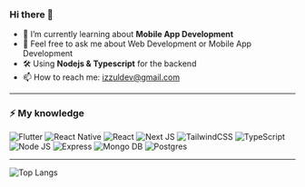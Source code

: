 ### Hi there 👋

- 🌱 I’m currently learning about **Mobile App Development**
- 💬 Feel free to ask me about Web Development or Mobile App Development
- 🛠️ Using **Nodejs & Typescript** for the backend
- 📫 How to reach me: izzuldev@gmail.com
  
---

### ⚡  My knowledge
![Flutter](https://img.shields.io/badge/Flutter-%2302569B.svg?style=for-the-badge&logo=Flutter&logoColor=white)
![React Native](https://img.shields.io/badge/react_native-%2320232a.svg?style=for-the-badge&logo=react&logoColor=%2361DAFB)
![React](https://img.shields.io/badge/React-20232A?style=for-the-badge&logo=react&logoColor=61DAFB)
![Next JS](https://img.shields.io/badge/next.js-000000?style=for-the-badge&logo=nextdotjs&logoColor=white)
![TailwindCSS](https://img.shields.io/badge/tailwindcss-%2338B2AC.svg?style=for-the-badge&logo=tailwind-css&logoColor=white)
![TypeScript](https://img.shields.io/badge/typescript-%23007ACC.svg?style=for-the-badge&logo=typescript&logoColor=white)
![Node JS](https://img.shields.io/badge/Node.js-339933?style=for-the-badge&logo=nodedotjs&logoColor=white)
![Express](https://img.shields.io/badge/Express.js-000000?style=for-the-badge&logo=express&logoColor=white)
![Mongo DB](https://img.shields.io/badge/MongoDB-white?style=for-the-badge&logo=mongodb&logoColor=4EA94B)
![Postgres](https://img.shields.io/badge/postgres-%23316192.svg?style=for-the-badge&logo=postgresql&logoColor=white)

---

![Top Langs](https://github-readme-stats.vercel.app/api/top-langs/?username=izzul-ali&count-private=true&layout=compact&theme=dark&hide_border=true)
